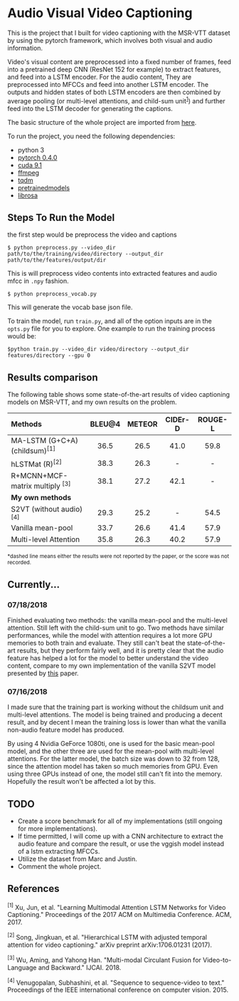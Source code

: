 # Audio Visual Video Captioning

This is the project that I built for video captioning with the MSR-VTT dataset by using the pytorch framework, which involves both visual and audio information.

Video's visual content are preprocessed into a fixed number of frames, feed into a pretrained deep CNN (ResNet 152 for example) to extract features, and feed into a LSTM encoder. For the audio content, They are preprocessed into MFCCs and feed into another LSTM encoder. The outputs and hidden states of both LSTM encoders are then combined by average pooling (or multi-level attentions, and child-sum unit<sup>[1](https://www.microsoft.com/en-us/research/wp-content/uploads/2017/11/coi110-xuA.pdf)</sup>) and further feed into the LSTM decoder for generating the captions.

The basic structure of the whole project are imported from [here](https://github.com/xiadingZ/video-caption.pytorch). 

To run the project, you need the following dependencies:

- python 3
- [pytorch 0.4.0](https://pytorch.org/)
- [cuda 9.1](https://developer.nvidia.com/cuda-91-download-archive)
- [ffmpeg](https://www.ffmpeg.org/)
- [tqdm](https://tqdm.github.io/)
- [pretrainedmodels](https://github.com/Cadene/pretrained-models.pytorch)
- [librosa](https://github.com/librosa/librosa)

## Steps To Run the Model

the first step would be preprocess the video and captions

`$ python preprocess.py --video_dir path/to/the/training/video/directory --output_dir path/to/the/features/output/dir`

This is will preprocess video contents into extracted features and audio mfcc in `.npy` fashion.

`$ python preprocess_vocab.py`

This will generate the vocab base json file.

To train the model, run `train.py`, and all of the option inputs are in the `opts.py` file for you to explore. One example to run the training process would be:

`$python train.py --video_dir video/directory --output_dir features/directory --gpu 0`

## Results comparison

The following table shows some state-of-the-art results of video captioning models on MSR-VTT, and my own results on the problem.

| Methods                 | BLEU@4 | METEOR | CIDEr-D | ROUGE-L|
|:------------------------|:------:|:------:|:-----:|:------:|
|MA-LSTM (G+C+A)(childsum)<sup>[1]</sup>|36.5|26.5 |41.0|59.8|
|hLSTMat (R)<sup>[2]</sup>|38.3|26.3|-|-|
|R+MCNN+MCF-matrix multiply <sup>[3]</sup>|38.1|27.2|42.1|-|
|**My own methods**           |  |  |  |
|S2VT (without audio)<sup>[4]</sup>|29.3|25.2|-|54.5|
|Vanilla mean-pool|33.7|26.6|41.4|57.9|
|Multi-level Attention|35.8|26.3|40.2|57.9|

<sup>*dashed line means either the results were not reported by the paper, or the score was not recorded.</sup>


## Currently...

### 07/18/2018
Finished evaluating two methods: the vanilla mean-pool and the multi-level attention. Still left with the child-sum unit to go. Two methods have similar performances, while the model with attention requires a lot more GPU memories to both train and evaluate. They still can't beat the state-of-the-art results, but they perform fairly well, and it is pretty clear that the audio feature has helped a lot for the model to better understand the video content, compare to my own implementation of the vanilla S2VT model presented by [this](https://arxiv.org/pdf/1505.00487.pdf) paper. 

### 07/16/2018
I made sure that the training part is working without the childsum unit and multi-level attentions. The model is being trained and producing a decent result, and by decent I mean the training loss is lower than what the vanilla non-audio feature model has produced. 

By using 4 Nvidia GeForce 1080ti, one is used for the basic mean-pool model, and the other three are used for the mean-pool with multi-level attentions. For the latter model, the batch size was down to 32 from 128, since the attention model has taken so much memories from GPU. Even using three GPUs instead of one, the model still can't fit into the memory. Hopefully the result won't be affected a lot by this.


## TODO
- Create a score benchmark for all of my implementations (still ongoing for more implementations).
- If time permitted, I will come up with a CNN architecture to extract the audio feature and compare the result, or use the vggish model instead of a lstm extracting MFCCs. 
- Utilize the dataset from Marc and Justin.
- Comment the whole project.


## References

<sup>[1]</sup> Xu, Jun, et al. "Learning Multimodal Attention LSTM Networks for Video Captioning." Proceedings of the 2017 ACM on Multimedia Conference. ACM, 2017.

<sup>[2]</sup> Song, Jingkuan, et al. "Hierarchical LSTM with adjusted temporal attention for video captioning." arXiv preprint arXiv:1706.01231 (2017).

<sup>[3]</sup> Wu, Aming, and Yahong Han. "Multi-modal Circulant Fusion for Video-to-Language and Backward." IJCAI. 2018.

<sup>[4]</sup> Venugopalan, Subhashini, et al. "Sequence to sequence-video to text." Proceedings of the IEEE international conference on computer vision. 2015.